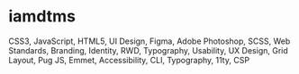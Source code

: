 # iamdtms

CSS3, JavaScript, HTML5, UI Design, Figma, Adobe Photoshop, SCSS, Web Standards, Branding, Identity, RWD, Typography, Usability, UX Design, Grid Layout, Pug JS, Emmet, Accessibility, CLI, Typography, 11ty, CSP
